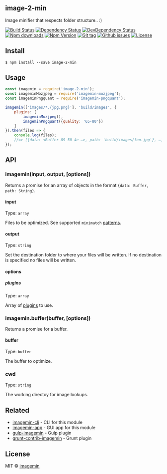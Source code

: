 ## image-2-min

Image minifier that respects folder structure.. :)

[![Build Status](https://travis-ci.org/stfsy/node-image-2-min.svg)](https://travis-ci.org/stfsy/node-image-2-min)
[![Dependency Status](https://img.shields.io/david/stfsy/image-2-min.svg)](https://github.com/stfsy/node-image-2-min/blob/master/package.json)
[![DevDependency Status](https://img.shields.io/david/dev/stfsy/image-2-min.svg)](https://github.com/stfsy/node-image-2-min/blob/master/package.json)
[![Npm downloads](https://img.shields.io/npm/dm/image-2-min.svg)](https://www.npmjs.com/package/node-image-2-min)
[![Npm Version](https://img.shields.io/npm/v/image-2-min.svg)](https://www.npmjs.com/package/node-image-2-min)
[![Git tag](https://img.shields.io/github/tag/stfsy/node-image-2-min.svg)](https://github.com/stfsy/node-image-2-min/releases)
[![Github issues](https://img.shields.io/github/issues/stfsy/node-image-2-min.svg)](https://github.com/stfsy/node-image-2-min/issues)
[![License](https://img.shields.io/npm/l/image-2-min.svg)](https://github.com/stfsy/node-image-2-min/blob/master/LICENSE)

## Install

```
$ npm install --save image-2-min
```


## Usage

```js
const imagemin = require('image-2-min');
const imageminMozjpeg = require('imagemin-mozjpeg');
const imageminPngquant = require('imagemin-pngquant');

imagemin(['images/*.{jpg,png}'], 'build/images', {
	plugins: [
		imageminMozjpeg(),
		imageminPngquant({quality: '65-80'})
	]
}).then(files => {
	console.log(files);
	//=> [{data: <Buffer 89 50 4e …>, path: 'build/images/foo.jpg'}, …]
});
```


## API

### imagemin(input, output, [options])

Returns a promise for an array of objects in the format `{data: Buffer, path: String}`.

#### input

Type: `array`

Files to be optimized. See supported `minimatch` [patterns](https://github.com/isaacs/minimatch#usage).

#### output

Type: `string`

Set the destination folder to where your files will be written. If no destination is specified no files will be written.

#### options

##### plugins

Type: `array`

Array of [plugins](https://www.npmjs.com/browse/keyword/imageminplugin) to use.

### imagemin.buffer(buffer, [options])

Returns a promise for a buffer.

#### buffer

Type: `buffer`

The buffer to optimize.

### cwd

Type: `string`

The working directoy for image lookups.
## Related

- [imagemin-cli](https://github.com/imagemin/imagemin-cli) - CLI for this module
- [imagemin-app](https://github.com/imagemin/imagemin-app) - GUI app for this module
- [gulp-imagemin](https://github.com/sindresorhus/gulp-imagemin) - Gulp plugin
- [grunt-contrib-imagemin](https://github.com/gruntjs/grunt-contrib-imagemin) - Grunt plugin


## License

MIT © [imagemin](https://github.com/imagemin)
